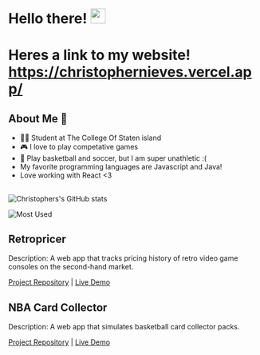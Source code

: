# Hello there! <img src="https://raw.githubusercontent.com/MartinHeinz/MartinHeinz/master/wave.gif" width="30px">
# Heres a link to my website! https://christophernieves.vercel.app/
## About Me 🥸
- 👨‍🎓 Student at The College Of Staten island
- 🎮 I love to play competative games
- 🏀 Play basketball and soccer, but I am super unathletic :(
- My favorite programming languages are Javascript and Java!
- Love working with React <3

##
![Christophers's GitHub stats](https://github-readme-stats.vercel.app/api?username=chrisnieves60&theme=dark&show_icons=true)

![Most Used](https://github-readme-stats.vercel.app/api/top-langs/?username=chrisnieves60&theme=dark&layout=compact&card_width=445&langs_count=10)

## Retropricer

Description: A web app that tracks pricing history of retro video game consoles on the second-hand market.

[Project Repository](https://github.com/chrisnieves60/retropricer) | [Live Demo](https://retropricer.vercel.app)

## NBA Card Collector

Description: A web app that simulates basketball card collector packs. 

[Project Repository](https://github.com/chrisnieves60/TTP-Capstone-Project-Frontend) | [Live Demo](https://ggc-numahn.vercel.app/)

